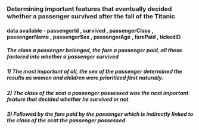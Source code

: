 ### Determining important features that eventually decided whether a passenger survived after the fall of the Titanic
#### data available - passengerId , survived , passengerClass , passengerName , passengerSex , passengerAge , farePaid , tickedID
##### The class a passenger belonged, the fare a passenger paid, all these factored into whether a passenger survived
##### 1) The most important of all, the sex of the passenger determined the results as women and children were prioritized first naturally.
##### 2) The class of the seat a passenger possessed was the next important feature that decided whether he survived or not
##### 3) Followed by the fare paid by the passenger which is indirectly linked to the class of the seat the passenger possessed
